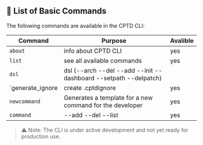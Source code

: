## 🔹 List of Basic Commands

The following commands are available in the CPTD CLI:

| Command           | Purpose                                                                 | Avalible |
|--------------     |-------------------------------------------------------------------------|----------|
| `about`            | info about CPTD CLI                          |  yes     |
| `list`            | see all available commands                          |  yes     |
| `dsl`             | dsl (--arch --del --add --init --dashboard --setpath --delpatch)
| `generate_ignore  | create .cptdignore                                                      |  yes     |
| `newcommand`      | Generates a template for a new command for the developer                |  yes     |
| `command`         | --add --del --list               |  yes     |


> ⚠️ Note: The CLI is under active development and not yet ready for production use.
